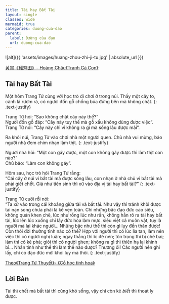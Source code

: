 ```yaml
---
title: Tài hay Bất Tài
layout: single
classes: wide
mermaid: true
categories: duong-cua-dao
parent:
  label: Đường của đạo
  url: duong-cua-dao
---
```


![alt]({{ 'assets/images/huang-zhou-zhi-ji-tu.jpg' | absolute_url }})
> <cite>
<a target="_blank" href="https://www.invaluable.com/artist/huang-zhou-64t7i7xo0r/sold-at-auction-prices/?page=8&srsltid=AfmBOop1KkyqCyGcGhZdYkA_V87kVBtl0O_tu-wCBkCOhj5weHffOJpk">
黄胄《稚鸡图》- Hoàng Châu《Tranh Gà Con》
</a>
</cite>

## Tài hay Bất Tài

Một hôm Trang Tử cùng với học trò đi chơi ở trong núi. Thấy một cây to, cành lá rườm rà, có người đốn gỗ chống búa đứng bên mà không chặt.
{: .text-justify}

Trang Tử hỏi: “Sao không chặt cây này thế?”\
Người đốn gỗ đáp: “Cây này tuy thế mà gỗ xấu không dùng được việc”.\
Trang Tử nói: “Cây này chỉ vì không ra gì mà sống lâu được mãi”.

Ra khỏi núi, Trang Tử vào chơi nhà một người quen. Chủ nhà vui mừng, bảo người nhà đem chim nhạn làm thịt.
{: .text-justify}

Người nhà hỏi: “Một con gáy được, một con không gáy được thì làm thịt con nào?”\
Chủ bảo: “Làm con không gáy”.

Hôm sau, học trò hỏi Trang Tử rằng:\
“Cái cây ở núi vì bất tài mà được sống lâu, con nhạn ở nhà chủ vì bất tài mà phải giết chết. 
Giá như tiên sinh thì xử vào địa vị tài hay bất tài?”
{: .text-justify}

Trang Tử cười rồi nói:\
“Ta xử vào trong cái khoảng giữa tài và bất tài. Như vậy thì tránh khỏi được tai nạn song chưa phải là kế vẹn toàn. Chỉ những bậc đạo đức cao siêu, không quản khen chê, lúc như rồng lúc như rắn, không hẳn rõ ra tài hay bất tài, lúc lên lúc xuống chỉ lấy đức hòa làm mực. siêu việt cả muôn vật, tuy là người mà lại khác người… Những bậc như thế thì còn gì lụy đến thân được! Còn thói đời thường tình nào có thế? Hợp với người thì có lúc lìa tan, làm nên việc thì có người nghị luận; ngay thẳng thì bị đè nén; tôn trọng thì bị chê bai; làm thì có kẻ phá; giỏi thì có người ghen; không ra gì thì thiên hạ lại khinh bỉ… Nhân tình như thế thì làm thế nào được? Thương ôi! Các người nên ghi lấy, chỉ có đạo đức mới khỏi lụy mà thôi.
{: .text-justify}

> <cite>
<a target="_blank" href="https://omegaplus.vn/san-pham/co-hoc-tinh-hoa/">Theo《Trang Tử Thuyết》- 《Cổ học tinh hoa》</a>
</cite>

## Lời Bàn
Tài thì chết mà bất tài thì cũng khó sống, vậy chỉ còn kẻ *biết* thì thoát ly được.